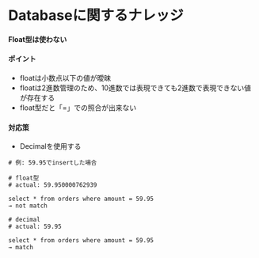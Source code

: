 # Databaseに関するナレッジ

#### Float型は使わない

#### ポイント
- floatは小数点以下の値が曖昧
 - floatは2進数管理のため、10進数では表現できても2進数で表現できない値が存在する
 - float型だと「=」での照合が出来ない

#### 対応策
- Decimalを使用する

```
# 例: 59.95でinsertした場合

# float型
# actual: 59.950000762939

select * from orders where amount = 59.95
→ not match

# decimal
# actual: 59.95

select * from orders where amount = 59.95
→ match
```
